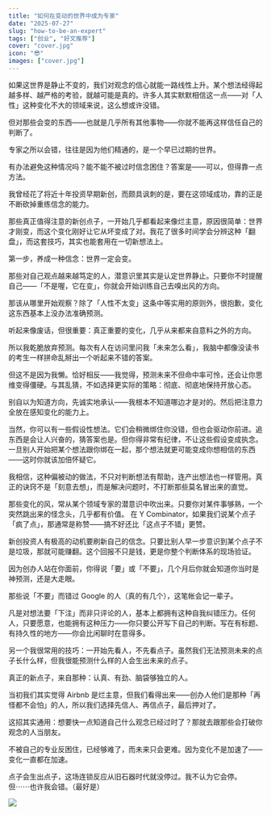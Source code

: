 ```yaml
---
title: "如何在变动的世界中成为专家"
date: "2025-07-27"
slug: "how-to-be-an-expert"
tags: ["创业", "好文推荐"]
cover: "cover.jpg"
icon: "😎"
images: ["cover.jpg"]
---
```

如果这世界是静止不变的，我们对观念的信心就能一路线性上升。某个想法经得起越多样、越严格的考验，就越可能是真的。许多人其实默默相信这一点——对「人性」这种变化不大的领域来说，这么想或许没错。



但对那些会变的东西——也就是几乎所有其他事物——你就不能再这样信任自己的判断了。



专家之所以会错，往往是因为他们精通的，是一个早已过期的世界。



有办法避免这种情况吗？能不能不被过时信念困住？答案是——可以，但得靠一点方法。



我曾经花了将近十年投资早期新创，而颇具讽刺的是，要在这领域成功，靠的正是不断砍掉重练信念的能力。



那些真正值得注意的新创点子，一开始几乎都看起来像烂主意，原因很简单：世界才刚变，而这个变化刚好让它从坏变成了对。我花了很多时间学会分辨这种「翻盘」，而这套技巧，其实也能套用在一切新想法上。



第一步，养成一种信念：世界一定会变。



那些对自己观点越来越笃定的人，潜意识里其实是认定世界静止。只要你不时提醒自己——「不是喔，它在变」，你就会开始训练自己去嗅出风的方向。



那该从哪里开始观察？除了「人性不太变」这条中等实用的原则外，很抱歉，变化这东西基本上没办法准确预测。



听起来像废话，但很重要：真正重要的变化，几乎从来都来自意料之外的方向。



所以我乾脆放弃预测。每次有人在访问里问我「未来怎么看」，我脑中都像没读书的考生一样拼命乱掰出一个听起来不错的答案。



但这不是因为我懒。恰好相反——我觉得，预测未来不但命中率可怜，还会让你思维变得僵硬。与其乱猜，不如选择更实际的策略：彻底、彻底地保持开放心态。



别自以为知道方向，先诚实地承认——我根本不知道哪边才是对的。然后把注意力全放在感知变化的能力上。



当然，你可以有一些假设性想法。它们会稍微绑住你没错，但也会驱动你前进。追东西是会让人兴奋的，猜答案也是。但你得非常有纪律，不让这些假设变成执念。
一旦别人开始把某个想法跟你绑在一起，那个想法就更可能变成你想相信的东西——这时你就该加倍怀疑它。



我相信，这种偏被动的做法，不只对判断想法有帮助，连产出想法也一样管用。真正的诀窍不是「刻意去想」，而是解决问题时，不打断那些莫名冒出来的直觉。



那些变化的风，常从某个领域专家的潜意识中吹出来。只要你对某件事够熟，一个突然跳出来的怪念头，几乎都有价值。
在 Y Combinator，如果我们说某个点子「疯了点」，那通常是称赞——搞不好还比「这点子不错」更赞。



新创投资人有极高的动机要刷新自己的信念。只要比别人早一步意识到某个点子不是垃圾，那就可能赚翻。这个回报不只是钱，更是你整个判断体系的现场验证。



因为创办人站在你面前，你得说「要」或「不要」，几个月后你就会知道你当时是神预测，还是大走眼。



那些说「不要」而错过 Google 的人（真的有几个），这笔帐会记一辈子。



凡是对想法要「下注」而非只评论的人，基本上都拥有这种自我纠错压力。任何人，只要愿意，也能拥有这种压力——你只要公开写下自己的判断。写在有标题、有持久性的地方——你会比闲聊时在意得多。



另一个我很常用的技巧：一开始先看人，不先看点子。虽然我们无法预测未来的点子长什么样，但我很能预测什么样的人会生出未来的点子。



真正的新点子，来自那种：认真、有劲、脑袋够独立的人。



当初我们其实觉得 Airbnb 是烂主意，但我们看得出来——创办人他们是那种「再怪都不会怕」的人，所以我们选择先信人、再信点子，最后押对了。



这招其实通用：想要快一点知道自己什么观念已经过时了？那就去跟那些会打破你观念的人当朋友。



不被自己的专业反困住，已经够难了，而未来只会更难。因为变化不是加速了——变化一直都在加速。



点子会生出点子，这场连锁反应从旧石器时代就没停过。我不认为它会停。
但⋯⋯也许我会错。（最好是）




![](https://prod-files-secure.s3.us-west-2.amazonaws.com/112d0858-5090-4d34-a606-b75eb8d65fd2/46476355-9cf3-4e99-9b7a-3531bc426380/1000202064.png?X-Amz-Algorithm=AWS4-HMAC-SHA256&X-Amz-Content-Sha256=UNSIGNED-PAYLOAD&X-Amz-Credential=ASIAZI2LB4667IDZOFEK%2F20250925%2Fus-west-2%2Fs3%2Faws4_request&X-Amz-Date=20250925T032334Z&X-Amz-Expires=3600&X-Amz-Security-Token=IQoJb3JpZ2luX2VjEN%2F%2F%2F%2F%2F%2F%2F%2F%2F%2F%2FwEaCXVzLXdlc3QtMiJHMEUCIFkmstPGhxXmtmjxhuZJV%2FDN2Ipq133CaRjPjn%2FddYz3AiEAmRl3o1FMhJrAl1xMffs4MSCv8cgKjaLKAyBiU2MvMewq%2FwMIaBAAGgw2Mzc0MjMxODM4MDUiDJFDFFeoB3OAQBRGRSrcAxOhJVjiRaX77xrnd1Cq0iFcMHoUtMBN3ETfR2947bwzP51FPc%2F6YBw58c5yt1E2GOixcsFjJ6yOZ8CbQgtjx%2Fq72806H1dNISlADrlR4VMj8rfc2GMTpsQ%2Bu9gwGtVD6uB0ulMR8N8bjo3cyQGk%2B6q%2BGAv3O%2FJ5EIpAu%2FYI5d6hLm%2BTxm9o7B0It8RPrjofUYac8Cx1AQU9MPLL6RRfREvs30ktuJaUHcLKc60xnoxFwuDOPNBqKv8BxT0YNh01dDChXf942nKV%2BluHDa3h7v1JcpPSAmKkEIQtljmlv0jsyYiV09kIAUO9%2BYqIvahH3tcbP2TwmSrpTX0bvYuK2jKPNvFQsB9HMnTH6DWuo9N9xBrZd%2BpRaoFxccUlNgu0ueRK4fzIK%2BPxyWNDof4hIXYu6oTF%2Fp7H6MkvZdJTeWe4sYNYB7quXTeTPOxK53lHp1SW6dBpfp31mSDFoCKrOgIE%2FGyMMu83nBSJ9MOyAKEVgGlytU62ZMWHffhwjehmGSOQQRq6e%2Fe42%2B3Ff8e1oz7bUUGAA%2FHVNh5pmO%2B%2BpPZQhMu5i1S%2Fa4QA8yuWlkxzkqqpeMGUO0muBlnOqPPfA2xUGYZYTN30qMvuOx1dAQC7qCubBEtI3ay%2BMlsyMI%2Fo0cYGOqUBg1oSltuJOhOSLNcoOnVoBPy8ZaZyvKhaCgpGpGK%2ByzaqU5og2eo%2FYr5tp85CxNML9iGamvFZmPB2WWznfqU6EOPLEBE71AwZCJfYi%2BXP4tkWehQDFzFxc5dO8qdt%2BWKflxORRyXgfAFSpUuHjmsBigIOPPjXV5ZXljXiV3CnGNIAOOQY0cYdFs8mUN49OahEk1t%2Bfm9txFG5ODvBIoC2%2BwE7fHTp&X-Amz-Signature=14b1e65d82645210523cbf2b87dba7397d5df3f49ed8ad1e9fce4b403256cfc7&X-Amz-SignedHeaders=host&x-amz-checksum-mode=ENABLED&x-id=GetObject)

